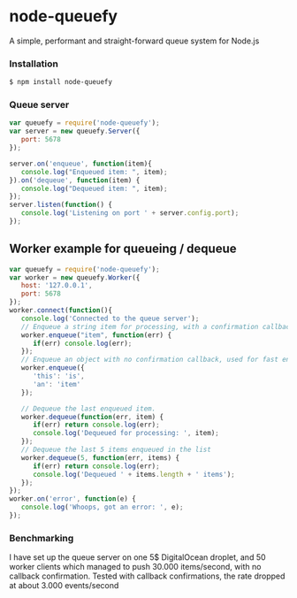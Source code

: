 node-queuefy
============

A simple, performant and straight-forward queue system for Node.js

### Installation

```bash
$ npm install node-queuefy
```


### Queue server

```js
var queuefy = require('node-queuefy');
var server = new queuefy.Server({
   port: 5678
});

server.on('enqueue', function(item){
   console.log("Enqueued item: ", item);
}).on('dequeue', function(item) {
   console.log("Dequeued item: ", item);
});
server.listen(function() {
   console.log('Listening on port ' + server.config.port);
});
```

## Worker example for queueing / dequeue
```js
var queuefy = require('node-queuefy');
var worker = new queuefy.Worker({
   host: '127.0.0.1',
   port: 5678
});
worker.connect(function(){
   console.log('Connected to the queue server');
   // Enqueue a string item for processing, with a confirmation callback
   worker.enqueue("item", function(err) {
      if(err) console.log(err);
   });
   // Enqueue an object with no confirmation callback, used for fast enqueueing
   worker.enqueue({
      'this': 'is',
      'an': 'item'
   });

   // Dequeue the last enqueued item.
   worker.dequeue(function(err, item) {
      if(err) return console.log(err);
      console.log('Dequeued for processing: ', item);
   });
   // Dequeue the last 5 items enqueued in the list
   worker.dequeue(5, function(err, items) {
      if(err) return console.log(err);
      console.log('Dequeued ' + items.length + ' items');
   });
});
worker.on('error', function(e) {
   console.log('Whoops, got an error: ', e);
});

```

### Benchmarking

I have set up the queue server on one 5$ DigitalOcean droplet, and 50 worker clients which managed to push 30.000 items/second, with no callback confirmation.
Tested with callback confirmations, the rate dropped at about 3.000 events/second
